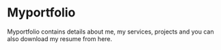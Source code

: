 # Myportfolio
Myportfolio contains details about me, my services, projects and you can also download my resume from here.
